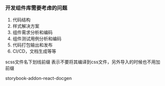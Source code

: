 ### 开发组件库需要考虑的问题
1. 代码结构
2. 样式解决方案
3. 组件需求分析和编码
4. 组件测试用例分析和编码
5. 代码打包输出和发布
6. CI/CD，文档生成等等

scss文件名下划线前缀 表示不要将其编译到css文件，另外导入的时候也不用加前缀

storybook-addon-react-docgen